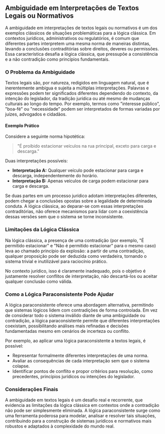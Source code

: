 
## Ambiguidade em Interpretações de Textos Legais ou Normativos

A ambiguidade em interpretações de textos legais ou normativos é um dos exemplos clássicos de situações problemáticas para a lógica clássica. Em contextos jurídicos, administrativos ou regulatórios, é comum que diferentes partes interpretem uma mesma norma de maneiras distintas, levando a conclusões contraditórias sobre direitos, deveres ou permissões. Essa característica desafia a lógica clássica, que pressupõe a consistência e a não contradição como princípios fundamentais.

### O Problema da Ambiguidade

Textos legais são, por natureza, redigidos em linguagem natural, que é inerentemente ambígua e sujeita a múltiplas interpretações. Palavras e expressões podem ter significados diferentes dependendo do contexto, da intenção do legislador, da tradição jurídica ou até mesmo de mudanças culturais ao longo do tempo. Por exemplo, termos como "interesse público", "boa-fé" ou "necessidade" podem ser interpretados de formas variadas por juízes, advogados e cidadãos.

#### Exemplo Prático

Considere a seguinte norma hipotética:

> "É proibido estacionar veículos na rua principal, exceto para carga e descarga."

Duas interpretações possíveis:
- **Interpretação A:** Qualquer veículo pode estacionar para carga e descarga, independentemente do horário.
- **Interpretação B:** Apenas veículos de carga podem estacionar para carga e descarga.

Se duas partes em um processo jurídico adotam interpretações diferentes, podem chegar a conclusões opostas sobre a legalidade de determinada conduta. A lógica clássica, ao deparar-se com essas interpretações contraditórias, não oferece mecanismos para lidar com a coexistência dessas versões sem que o sistema se torne inconsistente.

### Limitações da Lógica Clássica

Na lógica clássica, a presença de uma contradição (por exemplo, "É permitido estacionar" e "Não é permitido estacionar" para o mesmo caso) leva ao chamado princípio da explosão: a partir de uma contradição, qualquer proposição pode ser deduzida como verdadeira, tornando o sistema trivial e inutilizável para raciocínio prático.

No contexto jurídico, isso é claramente inadequado, pois o objetivo é justamente resolver conflitos de interpretação, não descartá-los ou aceitar qualquer conclusão como válida.

### Como a Lógica Paraconsistente Pode Ajudar

A lógica paraconsistente oferece uma abordagem alternativa, permitindo que sistemas lógicos lidem com contradições de forma controlada. Em vez de considerar todo o sistema inválido diante de uma ambiguidade ou contradição, a lógica paraconsistente permite que diferentes interpretações coexistam, possibilitando análises mais refinadas e decisões fundamentadas mesmo em cenários de incerteza ou conflito.

Por exemplo, ao aplicar uma lógica paraconsistente a textos legais, é possível:
- Representar formalmente diferentes interpretações de uma norma.
- Avaliar as consequências de cada interpretação sem que o sistema colapse.
- Identificar pontos de conflito e propor critérios para resolução, como precedentes, princípios jurídicos ou intenções do legislador.

### Considerações Finais

A ambiguidade em textos legais é um desafio real e recorrente, que evidencia as limitações da lógica clássica em contextos onde a contradição não pode ser simplesmente eliminada. A lógica paraconsistente surge como uma ferramenta poderosa para modelar, analisar e resolver tais situações, contribuindo para a construção de sistemas jurídicos e normativos mais robustos e adaptados à complexidade do mundo real.
```
